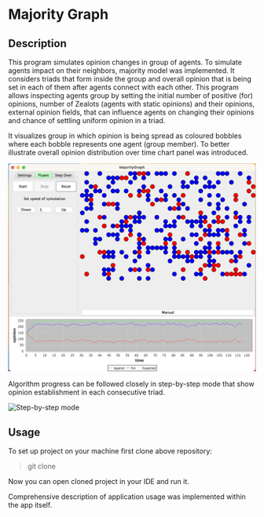 # Majority Graph

## Description

This program simulates opinion changes in group of agents. To simulate agents impact on their neighbors, majority model was implemented. It considers triads that form inside the group and overall opinion that is being set in each of them after agents connect with each other. This program allows inspecting agents group by setting the initial number of positive (for) opinions, number of Zealots (agents with static opinions) and their opinions, external opinion fields, that can influence agents on changing their opinions and chance of settling uniform opinion in a triad.

It visualizes group in which opinion is being spread as coloured bobbles where each bobble represents one agent (group member). To better illustrate overall opinion distribution over time chart panel was introduced.

<!-- Image -->
![Fluent mode](https://github.com/BartiWhite/Majority-graph/blob/main/images/fluent.png)

Algorithm progress can be followed closely in step-by-step mode that show opinion establishment in each consecutive triad.

<!-- Image -->

![Step-by-step mode]()

## Usage

To set up project on your machine first clone above repository:

> git clone

Now you can open cloned project in your IDE and run it.

Comprehensive description of application usage was implemented within the app itself.
